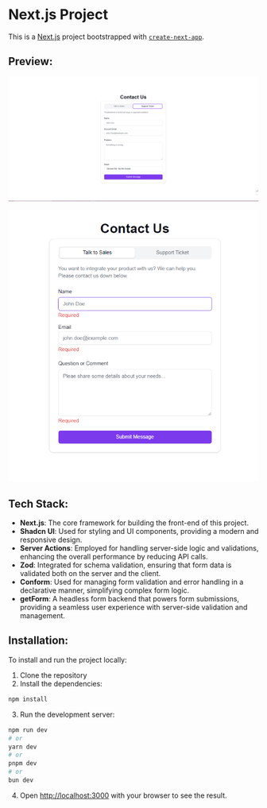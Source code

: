 # Next.js Project

This is a [Next.js](https://nextjs.org) project bootstrapped with [`create-next-app`](https://nextjs.org/docs/app/api-reference/cli/create-next-app).

## Preview:
![Screen 1 Preview](public/images/preview1.png "Homepage Screenshot")
<!-- <img src="public/images/preview1.png" alt="Homepage Preview" width="700" /> -->
![Screen 2 Preview](public/images/preview2.png "Homepage Screenshot")

## Tech Stack:

- **Next.js**: The core framework for building the front-end of this project.
- **Shadcn UI**: Used for styling and UI components, providing a modern and responsive design.
- **Server Actions**: Employed for handling server-side logic and validations, enhancing the overall performance by reducing API calls.
- **Zod**: Integrated for schema validation, ensuring that form data is validated both on the server and the client.
- **Conform**: Used for managing form validation and error handling in a declarative manner, simplifying complex form logic.
- **getForm**: A headless form backend that powers form submissions, providing a seamless user experience with server-side validation and management.

## Installation:

To install and run the project locally:

1. Clone the repository
2. Install the dependencies:
  ```bash
  npm install
  ```

3. Run the development server:
```bash
npm run dev
# or
yarn dev
# or
pnpm dev
# or
bun dev
```

4. Open [http://localhost:3000](http://localhost:3000) with your browser to see the result.



